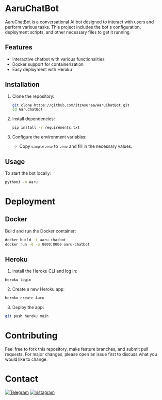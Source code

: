 # AaruChatBot

AaruChatBot is a conversational AI bot designed to interact with users and perform various tasks. This project includes the bot's configuration, deployment scripts, and other necessary files to get it running.

## Features

- Interactive chatbot with various functionalities
- Docker support for containerization
- Easy deployment with Heroku

## Installation

1. Clone the repository:
    ```sh
    git clone https://github.com/itzAsuraa/AaruChatBot.git
    cd AaruChatBot
    ```

2. Install dependencies:
    ```sh
    pip install -r requirements.txt
    ```

3. Configure the environment variables:
    - Copy `sample.env` to `.env` and fill in the necessary values.

## Usage

To start the bot locally:
```sh
python3 -m Aaru
```

# Deployment

## Docker 
  
  Build and run the Docker container:
```sh
docker build -t aaru-chatbot .
docker run -d -p 8000:8000 aaru-chatbot
```
## Heroku

1. Install the Heroku CLI and log in:
```sh
heroku login
```
2. Create a new Heroku app:
```sh
heroku create Aaru
```
3. Deploy the app:
```sh
git push heroku main
```

# Contributing

Feel free to fork this repository, make feature branches, and submit pull requests. For major changes, please open an issue first to discuss what you would like to change.

# Contact

<a href="https://t.me/itzAsuraa"><img title="Telegram" src="https://img.shields.io/badge/Telegram-%23000000.svg?&style=for-the-badge&logo=telegram&logoColor=61DAFB"></a>
<a href="https://instagram.com/itz_Asuraa"><img title="Instagram" src="https://img.shields.io/badge/instagram-%23E4405F.svg?&style=for-the-badge&logo=instagram&logoColor=white"></a>


